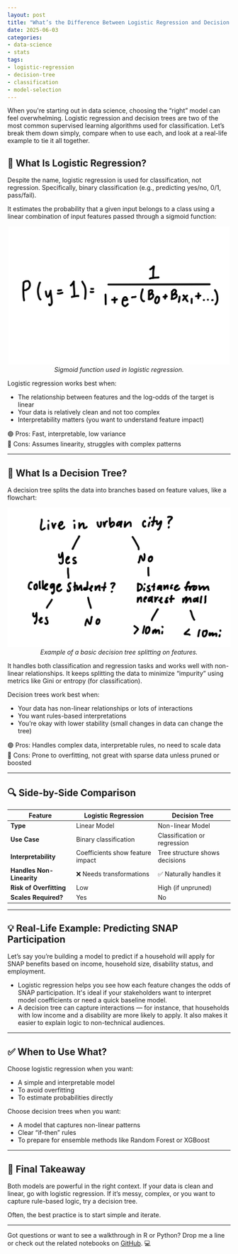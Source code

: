 ```yaml
---
layout: post
title: "What’s the Difference Between Logistic Regression and Decision Trees?"
date: 2025-06-03
categories: 
- data-science
- stats
tags: 
- logistic-regression
- decision-tree
- classification
- model-selection
---
```


When you're starting out in data science, choosing the “right” model can feel overwhelming. Logistic regression and decision trees are two of the most common supervised learning algorithms used for classification. Let’s break them down simply, compare when to use each, and look at a real-life example to tie it all together.

## 🤔 What Is Logistic Regression?

Despite the name, logistic regression is used for classification, not regression. Specifically, binary classification (e.g., predicting yes/no, 0/1, pass/fail).

It estimates the probability that a given input belongs to a class using a linear combination of input features passed through a sigmoid function:

<p align="center">
  <img src="/assets/images/blog_posts/log_eq.jpg" alt="Sigmoid curve showing probability vs. linear predictor" width="500">
  <em>Sigmoid function used in logistic regression.</em>
</p>

Logistic regression works best when:
- The relationship between features and the log-odds of the target is linear
- Your data is relatively clean and not too complex
- Interpretability matters (you want to understand feature impact)

🟢 Pros: Fast, interpretable, low variance  
🔴 Cons: Assumes linearity, struggles with complex patterns

---

## 🌳 What Is a Decision Tree?

A decision tree splits the data into branches based on feature values, like a flowchart:


<p align="center">
  <img src="/assets/images/blog_posts/dec_tree.jpg" alt="Simple binary decision tree example" width="600">
  <em>Example of a basic decision tree splitting on features.</em>
</p>



It handles both classification and regression tasks and works well with non-linear relationships. It keeps splitting the data to minimize “impurity” using metrics like Gini or entropy (for classification).

Decision trees work best when:
- Your data has non-linear relationships or lots of interactions
- You want rules-based interpretations
- You’re okay with lower stability (small changes in data can change the tree)

🟢 Pros: Handles complex data, interpretable rules, no need to scale data  
🔴 Cons: Prone to overfitting, not great with sparse data unless pruned or boosted

---

## 🔍 Side-by-Side Comparison

| Feature                 | Logistic Regression                | Decision Tree                         |
|------------------------|------------------------------------|----------------------------------------|
| **Type**               | Linear Model                       | Non-linear Model                       |
| **Use Case**           | Binary classification              | Classification or regression           |
| **Interpretability**   | Coefficients show feature impact   | Tree structure shows decisions         |
| **Handles Non-Linearity** | ❌ Needs transformations         | ✅ Naturally handles it                |
| **Risk of Overfitting**| Low                                | High (if unpruned)                     |
| **Scales Required?**   | Yes                                | No                                     |

---

## 💡 Real-Life Example: Predicting SNAP Participation

Let’s say you’re building a model to predict if a household will apply for SNAP benefits based on income, household size, disability status, and employment.

- Logistic regression helps you see how each feature changes the odds of SNAP participation. It's ideal if your stakeholders want to interpret model coefficients or need a quick baseline model.
- A decision tree can capture interactions — for instance, that households with low income and a disability are more likely to apply. It also makes it easier to explain logic to non-technical audiences.

---

## ✅ When to Use What?

Choose logistic regression when you want:
- A simple and interpretable model
- To avoid overfitting
- To estimate probabilities directly

Choose decision trees when you want:
- A model that captures non-linear patterns
- Clear “if-then” rules
- To prepare for ensemble methods like Random Forest or XGBoost

---

## 🧠 Final Takeaway

Both models are powerful in the right context. If your data is clean and linear, go with logistic regression. If it’s messy, complex, or you want to capture rule-based logic, try a decision tree.

Often, the best practice is to start simple and iterate.

---

Got questions or want to see a walkthrough in R or Python? Drop me a line or check out the related notebooks on [GitHub](https://github.com/cslcalderon). 💻
